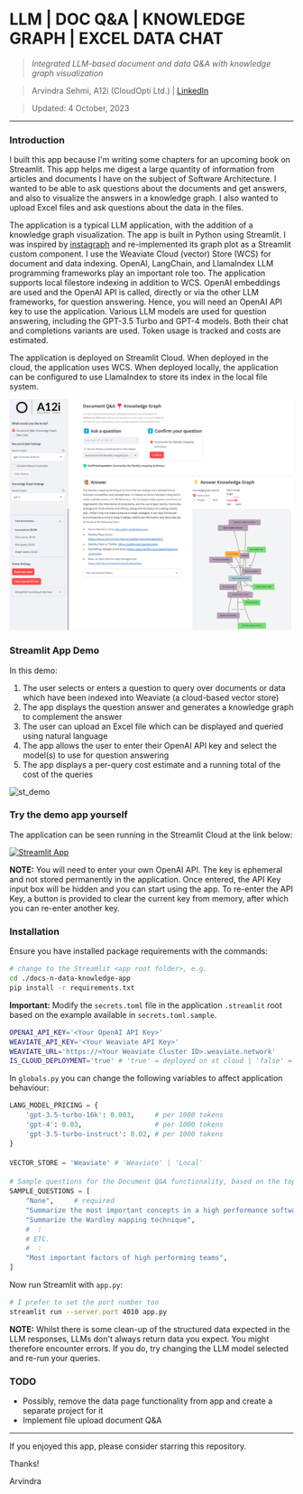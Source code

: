 
# LLM | DOC Q&A | KNOWLEDGE GRAPH | EXCEL DATA CHAT
> _Integrated LLM-based document and data Q&A with knowledge graph visualization_

> Arvindra Sehmi, A12i (CloudOpti Ltd.) | [LinkedIn](https://www.linkedin.com/in/asehmi/)

> Updated: 4 October, 2023

---

### Introduction

I built this app because I'm writing some chapters for an upcoming book on Streamlit. This app helps me digest a large quantity of information from articles and documents I have on the subject of Software Architecture. I wanted to be able to ask questions about the documents and get answers, and also to visualize the answers in a knowledge graph. I also wanted to upload Excel files and ask questions about the data in the files.

The application is a typical LLM application, with the addition of a knowledge graph visualization. The app is built in Python using Streamlit. I was inspired by [instagraph](https://github.com/yoheinakajima/instagraph) and re-implemented its graph plot as a Streamlit custom component. I use the Weaviate Cloud (vector) Store (WCS) for document and data indexing. OpenAI, LangChain, and LlamaIndex LLM programming frameworks play an important role too. The application supports local filestore indexing in addition to WCS. OpenAI embeddings are used and the OpenAI API is called, directly or via the other LLM frameworks, for question answering. Hence, you will need an OpenAI API key to use the application. Various LLM models are used for question answering, including the GPT-3.5 Turbo and GPT-4 models. Both their chat and completions variants are used. Token usage is tracked and costs are estimated.

The application is deployed on Streamlit Cloud. When deployed in the cloud, the application uses WCS. When deployed locally, the application can be configured to use LlamaIndex to store its index in the local file system.

![snapshot](./images/snapshot-01.png)

### Streamlit App Demo

In this demo:

1. The user selects or enters a question to query over documents or data which have been indexed into Weaviate (a cloud-based vector store) 
2. The app displays the question answer and generates a knowledge graph to complement the answer
3. The user can upload an Excel file which can be displayed and queried using natural language
4. The app allows the user to enter their OpenAI API key and select the model(s) to use for question answering
5. The app displays a per-query cost estimate and a running total of the cost of the queries

![st_demo](./images/app-demo.gif)

### Try the demo app yourself

The application can be seen running in the Streamlit Cloud at the link below:

[![Streamlit App](https://static.streamlit.io/badges/streamlit_badge_black_white.svg)](https://docs-n-data-knowledge-app.streamlit.app/)

**NOTE:** You will need to enter your own OpenAI API. The key is ephemeral and not stored permanently in the application. Once entered, the API Key input box will be hidden and you can start using the app. To re-enter the API Key, a button is provided to clear the current key from memory, after which you can re-enter another key. 

### Installation

Ensure you have installed package requirements with the commands:

```bash
# change to the Streamlit <app root folder>, e.g.
cd ./docs-n-data-knowledge-app
pip install -r requirements.txt
```

**Important:** Modify the `secrets.toml` file in the application `.streamlit` root based on the example available in `secrets.toml.sample`.

```bash
OPENAI_API_KEY='<Your OpenAI API Key>'
WEAVIATE_API_KEY='<Your Weaviate API Key>'
WEAVIATE_URL='https://<Your Weaviate Cluster ID>.weaviate.network'
IS_CLOUD_DEPLOYMENT='true' # 'true' = deployed on st cloud | 'false' = deployed locally
```

In `globals.py` you can change the following variables to affect application behaviour:

```python
LANG_MODEL_PRICING = {
    'gpt-3.5-turbo-16k': 0.003,     # per 1000 tokens
    'gpt-4': 0.03,                  # per 1000 tokens
    'gpt-3.5-turbo-instruct': 0.02, # per 1000 tokens
}

VECTOR_STORE = 'Weaviate' # 'Weaviate' | 'Local'

# Sample questions for the Document Q&A functionality, based on the topic of _my_ indexed documents
SAMPLE_QUESTIONS = [
    "None",     # required
    "Summarize the most important concepts in a high performance software application",
    "Summarize the Wardley mapping technique",
    #  :
    # ETC.
    #  :
    "Most important factors of high performing teams",
]
```

Now run Streamlit with `app.py`:

```bash
# I prefer to set the port number too
streamlit run --server.port 4010 app.py
```

**NOTE:** Whilst there is some clean-up of the structured data expected in the LLM responses, LLMs don't always return data you expect. You might therefore encounter errors. If you do, try changing the LLM model selected and re-run your queries.

### TODO

- Possibly, remove the data page functionality from app and create a separate project for it
- Implement file upload document Q&A

---

If you enjoyed this app, please consider starring this repository.

Thanks!

Arvindra